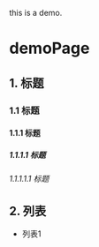 this is a demo.
# demoPage

## 1. 标题

### 1.1 标题

#### 1.1.1 标题

##### 1.1.1.1 标题

###### 1.1.1.1.1 标题

## 2. 列表

- 列表1
